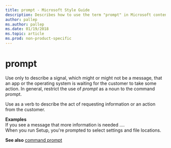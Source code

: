 ```yaml
---
title: prompt - Microsoft Style Guide
description: Describes how to use the term "prompt" in Microsoft content.
author: pallep
ms.author: pallep
ms.date: 01/19/2018
ms.topic: article
ms.prod: non-product-specific
---
```


# prompt

Use
only to describe a signal, which might or might not be a
message, that an app or the operating system is waiting for the customer
to take some action. In general, restrict the use of *prompt* as a noun to the command prompt.

Use as a verb to describe the act of requesting information or an action from the customer.

**Examples**  
If you see a message that more information is needed ....  
When you run Setup, you're prompted to select settings and file locations.

**See also**  [command prompt](~/a-z-word-list-term-collections/c/command-prompt.md)
